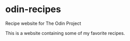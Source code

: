 # odin-recipes
Recipe website for The Odin Project

This is a website containing some of my favorite recipes.
